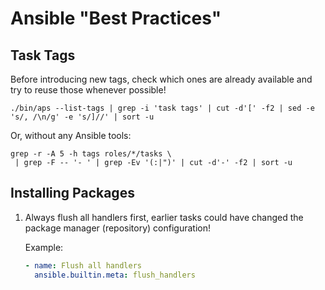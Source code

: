# Ansible "Best Practices"

## Task Tags

Before introducing new tags, check which ones are already available and try to
reuse those whenever possible!

```shell
./bin/aps --list-tags | grep -i 'task tags' | cut -d'[' -f2 | sed -e 's/, /\n/g' -e 's/]//' | sort -u
```

Or, without any Ansible tools:

```shell
grep -r -A 5 -h tags roles/*/tasks \
 | grep -F -- '- ' | grep -Ev '(:|")' | cut -d'-' -f2 | sort -u
```

## Installing Packages

1. Always flush all handlers first, earlier tasks could have changed the
   package manager (repository) configuration!

   Example:

   ```yaml
   - name: Flush all handlers
     ansible.builtin.meta: flush_handlers
   ```
